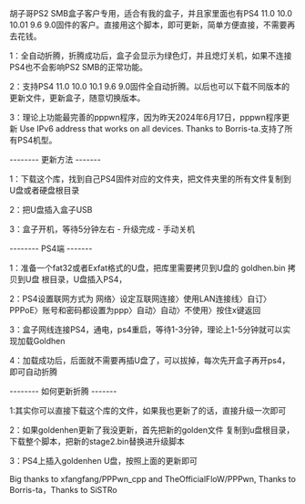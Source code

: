 胡子哥PS2 SMB盒子客户专用，适合有我的盒子，并且家里面也有PS4 11.0 10.0 10.01 9.6 9.0固件的客户。直接用这个脚本，即可更新，简单方便直接，不需要再去花钱。

1：全自动折腾，折腾成功后，盒子会显示为绿色灯，并且熄灯关机，如果不连接PS4也不会影响PS2 SMB的正常功能。

2：支持PS4 11.0 10.0 10.1 9.6 9.0固件全自动折腾。以后也可以下载不同版本的更新文件，更新盒子，随意切换版本。

3：理论上功能最完善的pppwn程序，因为昨天2024年6月17日，pppwn程序更新 Use IPv6 address that works on all devices. Thanks to Borris-ta.支持了所有PS4机型。

-------- 更新方法 -------

1：下载这个库，找到自己PS4固件对应的文件夹，把文件夹里的所有文件复制到U盘或者硬盘根目录

2：把U盘插入盒子USB

3：盒子开机，等待5分钟左右  -  升级完成 - 手动关机   


-------- PS4端 -------

1：准备一个fat32或者Exfat格式的U盘，把库里需要拷贝到U盘的 goldhen.bin 拷贝到U盘 根目录，U盘插入PS4，

2：PS4设置联网方式为  网络〉设定互联网连接〉使用LAN连接线〉自订〉PPPoE〉账号和密码都设置为ppp〉自动〉自动〉不使用〉按住x键返回

3：盒子网线连接PS4，通电，ps4重启，等待1-3分钟，理论上1-5分钟就可以实现加载Goldhen

4：加载成功后，后面就不需要再插U盘了，可以拔掉，每次先开盒子再开ps4，即可自动折腾

-------- 如何更新折腾 -------

1:其实你可以直接下载这个库的文件，如果我也更新了的话，直接升级一次即可

2：如果goldenhen更新了我没更新，首先把新的golden文件 复制到u盘根目录，下载整个脚本，把新的stage2.bin替换进升级脚本

3：PS4上插入goldenhen U盘，按照上面的更新即可

Big thanks to xfangfang/PPPwn_cpp and TheOfficialFloW/PPPwn, Thanks to Borris-ta，Thanks to SiSTRo 
